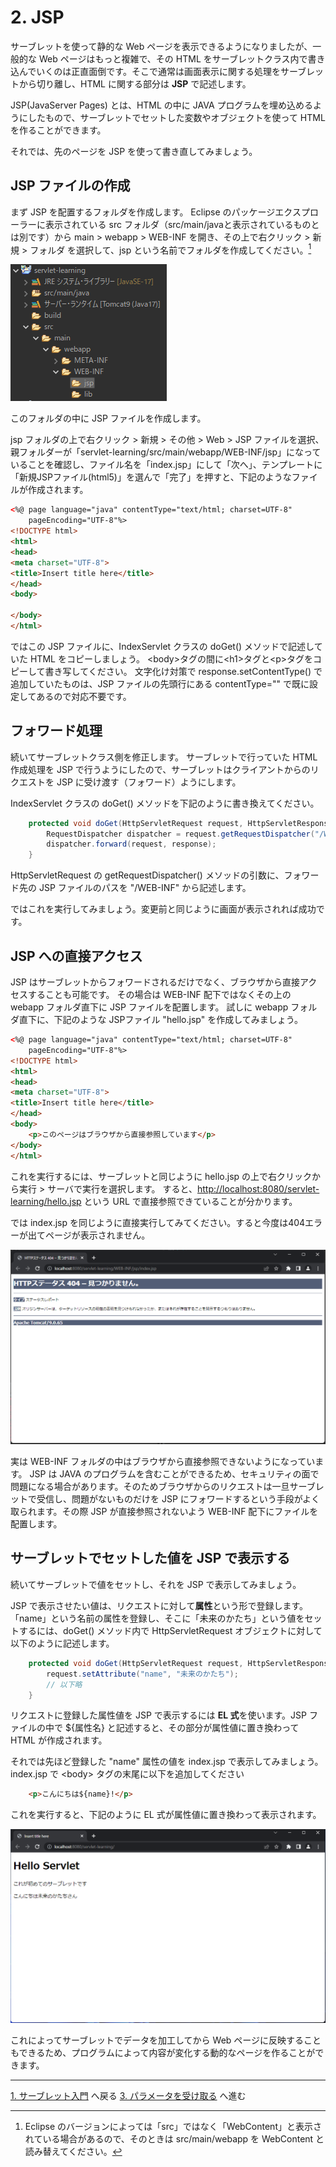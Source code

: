 # 2. JSP

サーブレットを使って静的な Web ページを表示できるようになりましたが、一般的な Web ページはもっと複雑で、その HTML をサーブレットクラス内で書き込んでいくのは正直面倒です。そこで通常は画面表示に関する処理をサーブレットから切り離し、HTML に関する部分は **JSP** で記述します。

JSP(JavaServer Pages) とは、HTML の中に JAVA プログラムを埋め込めるようにしたもので、サーブレットでセットした変数やオブジェクトを使って HTML を作ることができます。

それでは、先のページを JSP を使って書き直してみましょう。

## JSP ファイルの作成

まず JSP を配置するフォルダを作成します。
Eclipse のパッケージエクスプローラーに表示されている src フォルダ（src/main/javaと表示されているものとは別です）から main > webapp > WEB-INF を開き、その上で右クリック > 新規 > フォルダ を選択して、jsp という名前でフォルダを作成してください。[^1]

[^1]: Eclipse のバージョンによっては「src」ではなく「WebContent」と表示されている場合があるので、そのときは src/main/webapp を WebContent と読み替えてください。

![WEB=INFフォルダ](img/WEB-INF%E3%83%95%E3%82%A9%E3%83%AB%E3%83%80.png)

このフォルダの中に JSP ファイルを作成します。

jsp フォルダの上で右クリック > 新規 > その他 > Web > JSP ファイルを選択、親フォルダーが「servlet-learning/src/main/webapp/WEB-INF/jsp」になっていることを確認し、ファイル名を「index.jsp」にして「次へ」、テンプレートに「新規JSPファイル(html5)」を選んで「完了」を押すと、下記のようなファイルが作成されます。

```html
<%@ page language="java" contentType="text/html; charset=UTF-8"
    pageEncoding="UTF-8"%>
<!DOCTYPE html>
<html>
<head>
<meta charset="UTF-8">
<title>Insert title here</title>
</head>
<body>

</body>
</html>
```

ではこの JSP ファイルに、IndexServlet クラスの doGet() メソッドで記述していた HTML をコピーしましょう。
\<body>タグの間に\<h1>タグと\<p>タグをコピーして書き写してください。
文字化け対策で response.setContentType() で追加していたものは、JSP ファイルの先頭行にある contentType="" で既に設定してあるので対応不要です。

## フォワード処理

続いてサーブレットクラス側を修正します。
サーブレットで行っていた HTML 作成処理を JSP で行うようにしたので、サーブレットはクライアントからのリクエストを JSP に受け渡す（フォワード）ようにします。

IndexServlet クラスの doGet() メソッドを下記のように書き換えてください。

```java
    protected void doGet(HttpServletRequest request, HttpServletResponse response) throws ServletException, IOException {
        RequestDispatcher dispatcher = request.getRequestDispatcher("/WEB-INF/jsp/index.jsp");
        dispatcher.forward(request, response);
    }
```

HttpServletRequest の getRequestDispatcher() メソッドの引数に、フォワード先の JSP ファイルのパスを "/WEB-INF" から記述します。

ではこれを実行してみましょう。変更前と同じように画面が表示されれば成功です。

## JSP への直接アクセス

JSP はサーブレットからフォワードされるだけでなく、ブラウザから直接アクセスすることも可能です。
その場合は WEB-INF 配下ではなくその上の webapp フォルダ直下に JSP ファイルを配置します。
試しに webapp フォルダ直下に、下記のような JSPファイル "hello.jsp" を作成してみましょう。

```html
<%@ page language="java" contentType="text/html; charset=UTF-8"
    pageEncoding="UTF-8"%>
<!DOCTYPE html>
<html>
<head>
<meta charset="UTF-8">
<title>Insert title here</title>
</head>
<body>
    <p>このページはブラウザから直接参照しています</p>
</body>
</html>
```

これを実行するには、サーブレットと同じように hello.jsp の上で右クリックから実行 > サーバで実行を選択します。
すると、<http://localhost:8080/servlet-learning/hello.jsp> という URL で直接参照できていることが分かります。

では index.jsp を同じように直接実行してみてください。すると今度は404エラーが出てページが表示されません。

![JSP直接参照不可](img/JSP%E7%9B%B4%E6%8E%A5%E5%8F%82%E7%85%A7%E4%B8%8D%E5%8F%AF.png)

実は WEB-INF フォルダの中はブラウザから直接参照できないようになっています。
JSP は JAVA のプログラムを含むことができるため、セキュリティの面で問題になる場合があります。そのためブラウザからのリクエストは一旦サーブレットで受信し、問題がないものだけを JSP にフォワードするという手段がよく取られます。その際 JSP が直接参照されないよう WEB-INF 配下にファイルを配置します。

## サーブレットでセットした値を JSP で表示する

続いてサーブレットで値をセットし、それを JSP で表示してみましょう。

JSP で表示させたい値は、リクエストに対して**属性**という形で登録します。「name」という名前の属性を登録し、そこに「未来のかたち」という値をセットするには、doGet() メソッド内で HttpServletRequest オブジェクトに対して以下のように記述します。

```java
    protected void doGet(HttpServletRequest request, HttpServletResponse response) throws ServletException, IOException {
        request.setAttribute("name", "未来のかたち");
        // 以下略
    }
```

リクエストに登録した属性値を JSP で表示するには **EL 式**を使います。JSP ファイルの中で ${属性名} と記述すると、その部分が属性値に置き換わって HTML が作成されます。

それでは先ほど登録した "name" 属性の値を index.jsp で表示してみましょう。index.jsp で \<body> タグの末尾に以下を追加してください

```html
    <p>こんにちは${name}!</p>
```

これを実行すると、下記のように EL 式が属性値に置き換わって表示されます。

![EL式](img/EL%E5%BC%8F.png)

これによってサーブレットでデータを加工してから Web ページに反映することもできるため、プログラムによって内容が変化する動的なページを作ることができます。

---
[1. サーブレット入門](1.%E3%82%B5%E3%83%BC%E3%83%96%E3%83%AC%E3%83%83%E3%83%88%E5%85%A5%E9%96%80.md) へ戻る
[3. パラメータを受け取る](3.%E3%83%91%E3%83%A9%E3%83%A1%E3%83%BC%E3%82%BF%E3%82%92%E5%8F%97%E3%81%91%E5%8F%96%E3%82%8B.md) へ進む
